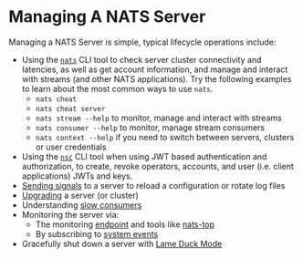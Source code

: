 # Managing A NATS Server

Managing a NATS Server is simple, typical lifecycle operations include:

* Using the [`nats`](/using-nats/nats-tools/nats_cli) CLI tool to check server cluster connectivity and latencies, as well as get account information, and manage and interact with streams (and other NATS applications). Try the following examples to learn about the most common ways to use `nats`.
  * `nats cheat`
  * `nats cheat server`
  * `nats stream --help` to monitor, manage and interact with streams
  * `nats consumer --help` to monitor, manage stream consumers
  * `nats context --help` if you need to switch between servers, clusters or user credentials
* Using the [`nsc`](/using-nats/nats-tools/nsc/README.md) CLI tool when using JWT based authentication and authorization, to create, revoke operators, accounts, and user (i.e. client applications) JWTs and keys.
* [Sending signals](signals.md) to a server to reload a configuration or rotate log files
* [Upgrading](upgrading_cluster.md) a server \(or cluster\)
* Understanding [slow consumers](slow_consumers.md)
* Monitoring the server via:
  * The monitoring [endpoint](/running-a-nats-service/nats_admin/monitoring/readme.md) and tools like [nats-top](/using-nats/nats-tools/nats_top) 
  * By subscribing to [system events](/running-a-nats-service/configuration/sys_accounts/README.md)
* Gracefully shut down a server with [Lame Duck Mode](lame_duck_mode.md)


